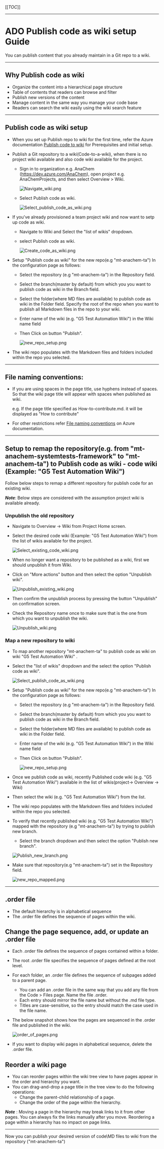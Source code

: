 
[[_TOC_]]

---
# ADO Publish code as wiki setup Guide

You can publish content that you already maintain in a Git repo to a wiki.

---
## **Why Publish code as wiki**
- Organize the content into a hierarchical page structure
- Table of contents that readers can browse and filter
- Publish new versions of the content
- Manage content in the same way you manage your code base
- Readers can search the wiki easily using the wiki search feature


---
## Publish code as wiki setup

- When you set up Publish repo to wiki for the first time, refer the Azure documentation [Publish code to wiki](https://learn.microsoft.com/en-us/azure/devops/project/wiki/publish-repo-to-wiki?view=azure-devops&tabs=browser) for Prerequisites and initial setup.
- Publish a Git repository to a wiki(Code-to-a-wiki), when there is no project wiki available and also code wiki available for the project.
  - Sign in to organization e.g. AnaChem (https://dev.azure.com/AnaChem), open project e.g. AnaChemProjects, and then select Overview > Wiki.

    ![Navigate_wiki.png](/.attachments/Navigate_wiki-1d7f33ab-9f65-4aed-98d0-cb102896a3e7.png)

  - Select Publish code as wiki. 

    ![Select_publish_code_as_wiki.png](/.attachments/Select_publish_code_as_wiki-02c35f25-d1c3-4e59-bf75-2cb3809659e9.png)

- If you've already provisioned a team project wiki and now want to setp up code as wiki.
  - Navigate to Wiki and Select the "list of wikis" dropdown.
  - select Publish code as wiki.

    ![Create_code_as_wiki.png](/.attachments/Create_code_as_wiki-295072e1-2073-40ae-a97a-22e26461da8e.png)

- Setup "Publish code as wiki" for the new repo(e.g "mt-anachem-ta") In the configuration page as follows:

  - Select the repository (e.g "mt-anachem-ta") in the Repository field.
  - Select the branch(master by default) from which you you want to publish code as wiki in the Branch field.
  - Select the folder(where MD files are available) to publish code as wiki in the Folder field. Specify the root of the repo when you want to publish all Markdown files in the repo to your wiki.
  - Enter name of the wiki (e.g. "G5 Test Automation Wiki") in the Wiki name field
  - Then Click on button "Publish".

    ![new_repo_setup.png](/.attachments/new_repo_setup-c6296d4e-81a5-486c-b332-1a13f616d16b.png)

- The wiki repo populates with the Markdown files and folders included within the repo you selected. 

---
## File naming conventions:
- If you are using spaces in the page title, use hyphens instead of spaces. So that the wiki page title will appear with spaces when published as wiki.
  
   e.g. If the page title specified as How-to-contribute.md. it will be displayed as "How to contribute"
- For other restrictions refer [File naming conventions](https://learn.microsoft.com/en-us/azure/devops/project/wiki/wiki-file-structure?view=azure-devops#file-naming-conventions) on Azure documentation.

---
## Setup to remap the repository(e.g. from "mt-anachem-systemtests-framework" to "mt-anachem-ta") to Publish code as wiki - code wiki (Example: "G5 Test Automation Wiki")

Follow below steps to remap a different repository for publish code for an existing wiki.

**_Note_**: Below steps are considered with the assumption project wiki is available already.

### Unpublish the old repository
- Navigate to Overview -> Wiki from Project Home screen.
- Select the desired code wiki (Example: "G5 Test Automation Wiki") from the list of wikis available for the project.
 
  ![Select_existing_code_wiki.png](/.attachments/Select_existing_code_wiki-9b8358b7-b5b2-4a42-9292-3963a1c389de.png)

- When no longer want a repository to be published as a wiki, first we should unpublish it from Wiki.
- Click on "More actions" button and then select the option "Unpublish wiki".

  ![Unpublish_existing_wiki.png](/.attachments/Unpublish_existing_wiki-8d6875ae-52bc-4529-aa36-9b927d6b5a7a.png)


- Then confirm the unpublish process by pressing the button "Unpublish" on confirmation screen.
- Check the Repository name once to make sure that is the one from which you want to unpublish the wiki. 

  ![Unpublish_wiki.png](/.attachments/Unpublish_wiki-9c6d264d-92f7-4764-aa00-af1dfafb276f.png)


### Map a new repository to wiki
- To map another repository "mt-anachem-ta" to publish code as wiki on wiki "G5 Test Automation Wiki" .
- Select the "list of wikis" dropdown and the select the option "Publish code as wiki".

  ![Select_publish_code_as_wiki.png](/.attachments/Select_publish_code_as_wiki-b9381f61-0697-4b18-a8e2-1a231207b69e.png)


- Setup "Publish code as wiki" for the new repo(e.g "mt-anachem-ta") In the configuration page as follows:
  - Select the repository (e.g "mt-anachem-ta") in the Repository field.
  - Select the branch(master by default) from which you you want to publish code as wiki in the Branch field.
  - Select the folder(where MD files are available) to publish code as wiki in the Folder field.
  - Enter name of the wiki (e.g. "G5 Test Automation Wiki") in the Wiki name field
  - Then Click on button "Publish". 

    ![new_repo_setup.png](/.attachments/new_repo_setup-c6296d4e-81a5-486c-b332-1a13f616d16b.png)


- Once we publish code as wiki, recently Published code wiki (e.g. "G5 Test Automation Wiki") available in the list of wikis(project-> Overview -> Wiki)
- Then select the wiki (e.g. "G5 Test Automation Wiki") from the list.
- The wiki repo populates with the Markdown files and folders included within the repo you selected.

- To verify that recently published wiki (e.g. "G5 Test Automation Wiki") mapped with the repository (e.g "mt-anachem-ta") by trying to publish new branch.
  - Select the branch dropdown and then select the option "Publish new branch".

   ![Publish_new_branch.png](/.attachments/Publish_new_branch-cb45d262-9f9a-4906-af68-32b12085aad9.png)

- Make sure that repository(e.g "mt-anachem-ta") set in the Repository field.

   ![new_repo_mapped.png](/.attachments/new_repo_mapped-7ea50582-7f5e-4815-9623-a6727eb71b76.png)
---
## .order file
- The default hierarchy is in alphabetical sequence 
- The .order file defines the sequence of pages within the wiki.

## Change the page sequence, add, or update an .order file
- Each .order file defines the sequence of pages contained within a folder.
- The root .order file specifies the sequence of pages defined at the root level.
- For each folder, an .order file defines the sequence of subpages added to a parent page.
  - You can add an .order file in the same way that you add any file from the Code > Files page. Name the file .order.
  - Each entry should mirror the file name but without the .md file type.
  - Titles are case-sensitive, so the entry should match the case used in the file name.
- The below snapshot shows how the pages are sequenced in the .order file and published in the wiki.

  ![order_of_pages.png](/.attachments/order_of_pages-59d2592b-25ce-45b7-9d3f-74c34fce221e.png)

- If you want to display wiki pages in alphabetical sequence, delete the .order file.



## Reorder a wiki page
- You can reorder pages within the wiki tree view to have pages appear in the order and hierarchy you want.
- You can drag-and-drop a page title in the tree view to do the following operations:
  - Change the parent-child relationship of a page.
  - Change the order of the page within the hierarchy.

**_Note_** : Moving a page in the hierarchy may break links to it from other pages. You can always fix the links manually after you move. Reordering a page within a hierarchy has no impact on page links.

---

Now you can publish your desired version of code\MD files to wiki from the repository ("mt-anachem-ta")
